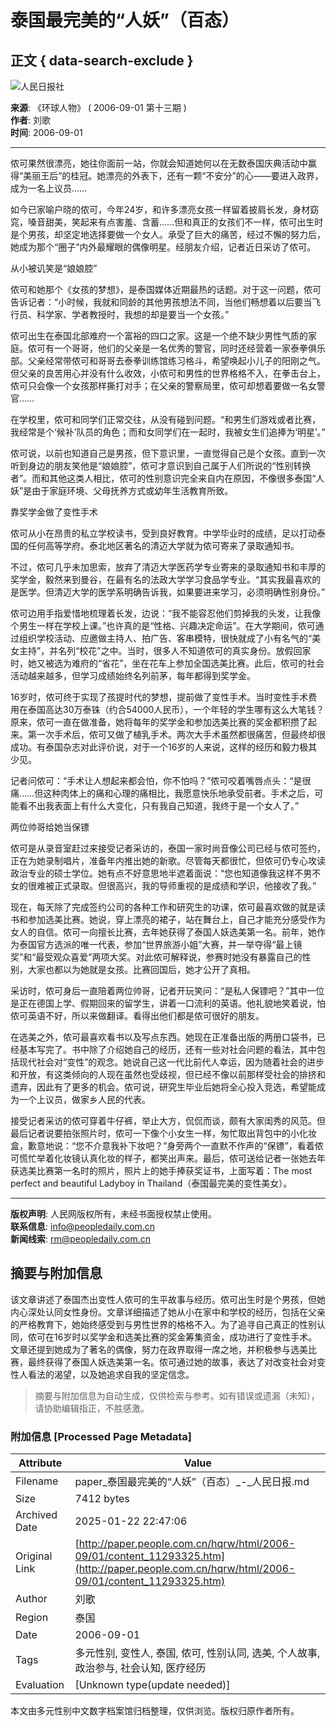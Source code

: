 # 泰国最完美的“人妖”（百态）

## 正文 { data-search-exclude }


![人民日报社](http://www.people.com.cn/paper/rmw_logo.jpg)

**来源**: 《环球人物》 ( 2006-09-01 第十三期 )  
**作者**: 刘歌  
**时间**: 2006-09-01  

---

侬可果然很漂亮，她往你面前一站，你就会知道她何以在无数泰国庆典活动中赢得“美丽王后”的桂冠。她漂亮的外表下，还有一颗“不安分”的心——要进入政界，成为一名上议员……

如今已家喻户晓的侬可，今年24岁，和许多漂亮女孩一样留着披肩长发，身材窈窕，嗓音甜美，笑起来有点害羞、含蓄……但和真正的女孩们不一样，侬可出生时是个男孩，却坚定地选择要做一个女人。承受了巨大的痛苦，经过不懈的努力后，她成为那个“圈子”内外最耀眼的偶像明星。经朋友介绍，记者近日采访了侬可。

从小被讥笑是“娘娘腔”

侬可和她那个《女孩的梦想》，是泰国媒体近期最热的话题。对于这一问题，侬可告诉记者：“小时候，我就和同龄的其他男孩想法不同，当他们畅想着以后要当飞行员、科学家、学者教授时，我想的却是要当一个女孩。”

侬可出生在泰国北部难府一个富裕的四口之家。这是一个绝不缺少男性气质的家庭。侬可有一个哥哥，他们的父亲是一名优秀的警官，同时还经营着一家泰拳俱乐部。父亲经常带侬可和哥哥去泰拳训练馆练习格斗，希望唤起小儿子的阳刚之气。但父亲的良苦用心并没有什么收效，小侬可和男性的世界格格不入，在拳击台上，侬可只会像一个女孩那样撕打对手；在父亲的警察局里，侬可却想着要做一名女警官……

在学校里，侬可和同学们正常交往，从没有碰到问题。“和男生们游戏或者比赛，我经常是个‘候补’队员的角色；而和女同学们在一起时，我被女生们追捧为‘明星’。”

侬可说，以前也知道自己是男孩，但下意识里，一直觉得自己是个女孩。直到一次听到身边的朋友笑他是“娘娘腔”，侬可才意识到自己属于人们所说的“性别转换者”。而和其他这类人相比，侬可的性别意识完全来自内在原因，不像很多泰国“人妖”是由于家庭环境、父母抚养方式或幼年生活教育所致。

靠奖学金做了变性手术

侬可从小在昂贵的私立学校读书，受到良好教育。中学毕业时的成绩，足以打动泰国的任何高等学府。泰北地区著名的清迈大学就为侬可寄来了录取通知书。

不过，侬可几乎未加思索，放弃了清迈大学医药学专业寄来的录取通知书和丰厚的奖学金，毅然来到曼谷，在最有名的法政大学学习食品学专业。“其实我最喜欢的是医学。但清迈大学的医学系明确告诉我，如果要进来学习，必须明确性别身份。”

侬可边用手指爱惜地梳理着长发，边说：“我不能容忍他们剪掉我的头发，让我像个男生一样在学校上课。”也许真的是“性格、兴趣决定命运”。在大学期间，侬可通过组织学校活动、应邀做主持人、拍广告、客串模特，很快就成了小有名气的“美女主持”，并名列“校花”之中。当时，很多人不知道侬可的真实身份。放假回家时，她又被选为难府的“省花”，坐在花车上参加全国选美比赛。此后，侬可的社会活动越来越多，但学习成绩始终名列前茅，每年都得到奖学金。

16岁时，侬可终于实现了孩提时代的梦想，提前做了变性手术。当时变性手术费用在泰国高达30万泰铢（约合54000人民币），一个年轻的学生哪有这么大笔钱？原来，侬可一直在做准备，她将每年的奖学金和参加选美比赛的奖金都积攒了起来。第一次手术后，侬可又做了植乳手术。两次大手术虽然都很痛苦，但最终却很成功。有泰国杂志对此评价说，对于一个16岁的人来说，这样的经历和毅力极其少见。

记者问侬可：“手术让人想起来都会怕，你不怕吗？”侬可咬着嘴唇点头：“是很痛……但这种肉体上的痛和心理的痛相比，我愿意快乐地承受前者。手术之后，可能看不出我表面上有什么大变化，只有我自己知道，我终于是一个女人了。”

两位帅哥给她当保镖

侬可是从录音室赶过来接受记者采访的，泰国一家时尚音像公司已经与侬可签约，正在为她录制唱片，准备年内推出她的新歌。尽管每天都很忙，但侬可仍专心攻读政治专业的硕士学位。她有点不好意思地半遮着面说：“您也知道像我这样不男不女的很难被正式录取。但很高兴，我的导师重视的是成绩和学识，他接收了我。”

现在，每天除了完成签约公司的各种工作和研究生的功课，侬可最喜欢做的就是读书和参加选美比赛。她说，穿上漂亮的裙子，站在舞台上，自己才能充分感受作为女人的自信。侬可一向擅长比赛，去年她获得了泰国人妖选美第一名。前年，她作为泰国官方选派的唯一代表，参加“世界旅游小姐”大赛，并一举夺得“最上镜奖”和“最受观众喜爱”两项大奖。对此侬可解释说，参赛时她没有暴露自己的性别，大家也都以为她就是女孩。比赛回国后，她才公开了真相。

采访时，侬可身后一直陪着两位帅哥，记者开玩笑问：“是私人保镖吧？”其中一位是正在德国上学、假期回来的留学生，讲着一口流利的英语。他礼貌地笑着说，怕侬可英语不好，所以来做翻译。看得出他们都是侬可很好的朋友。

在选美之外，侬可最喜欢看书以及写点东西。她现在正准备出版的两册口袋书，已经基本写完了。书中除了介绍她自己的经历，还有一些对社会问题的看法，其中包括现代社会对“变性”的观念。她说自己这一代比前代人幸运，因为随着社会的进步和开放，有这类倾向的人现在虽然也受歧视，但已经不像以前那样受社会的排挤和遗弃，因此有了更多的机会。侬可说，研究生毕业后她将全心投入竞选，希望能成为一个上议员，做家乡人民的代表。

接受记者采访的侬可穿着牛仔裤，举止大方，侃侃而谈，颇有大家闺秀的风范。但最后记者说要拍张照片时，侬可一下像个小女生一样，匆忙取出背包中的小化妆盒，歉意地说：“您不介意我补下妆吧？”身旁两个一直默不作声的“保镖”，看着侬可慌忙举着化妆镜认真化妆的样子，都笑出声来。最后，侬可送给记者一张她去年获选美比赛第一名时的照片，照片上的她手捧获奖证书，上面写着：The most perfect and beautiful Ladyboy in Thailand（泰国最完美的变性美女）。

---

**版权声明**: 人民网版权所有，未经书面授权禁止使用。  
**联系信息**: [info@peopledaily.com.cn](mailto:info@peopledaily.com.cn)  
**新闻线索**: [rm@peopledaily.com.cn](mailto:rm@peopledaily.com.cn)  
<!-- tcd_original_link http://paper.people.com.cn/hqrw/html/2006-09/01/content_11293325.htm -->


## 摘要与附加信息

<!-- tcd_abstract -->
该文章讲述了泰国杰出变性人侬可的生平故事与经历。侬可出生时是个男孩，但她内心深处认同女性身份。文章详细描述了她从小在家中和学校的经历，包括在父亲的严格教育下，她始终感受到与男性世界的格格不入。为了追寻自己真正的性别认同，侬可在16岁时以奖学金和选美比赛的奖金筹集资金，成功进行了变性手术。文章还提到她成为了著名的偶像，努力在政界取得一席之地，并积极参与选美比赛，最终获得了泰国人妖选美第一名。侬可通过她的故事，表达了对改变社会对变性人看法的渴望，以及她追求自我的坚定信念。
<!-- tcd_abstract_end -->

> 摘要与附加信息为自动生成，仅供检索与参考。如有错误或遗漏（未知），请协助编辑指正，不胜感激。

### 附加信息 [Processed Page Metadata]

| Attribute       | Value                                  |
|-----------------|----------------------------------------|
| Filename        | paper_泰国最完美的“人妖”（百态）_-_人民日报.md                             |
| Size            | 7412 bytes                           |
| Archived Date   | 2025-01-22 22:47:06                             |
| Original Link   | [http://paper.people.com.cn/hqrw/html/2006-09/01/content_11293325.htm](http://paper.people.com.cn/hqrw/html/2006-09/01/content_11293325.htm)                       |
| Author          | 刘歌                               |
| Region          | 泰国                               |
| Date            | 2006-09-01                                 |
| Tags            | 多元性别, 变性人, 泰国, 侬可, 性别认同, 选美, 个人故事, 政治参与, 社会认知, 医疗经历                                 |
| Evaluation            | [Unknown type(update needed)]                                 |
<!-- tcd_table_end -->

本文由多元性别中文数字档案馆归档整理，仅供浏览。版权归原作者所有。
